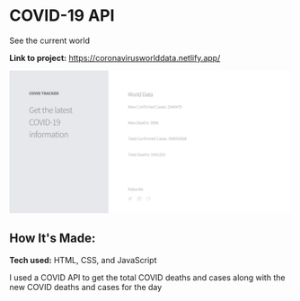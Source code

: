 # COVID-19 API
See the current world 

**Link to project:** https://coronavirusworlddata.netlify.app/

![A website tracking covid data](CovidTracker.png)

## How It's Made:

**Tech used:** HTML, CSS, and JavaScript

I used a COVID API to get the total COVID deaths and cases along with the new COVID deaths and cases for the day

<!-- ## Optimizations
*(optional)*

You don't have to include this section but interviewers *love* that you can not only deliver a final product that looks great but also functions efficiently. Did you write something then refactor it later and the result was 5x faster than the original implementation? Did you cache your assets? Things that you write in this section are **GREAT** to bring up in interviews and you can use this section as reference when studying for technical interviews!

## Lessons Learned:

No matter what your experience level, being an engineer means continuously learning. Every time you build something you always have those *whoa this is awesome* or *fuck yeah I did it!* moments. This is where you should share those moments! Recruiters and interviewers love to see that you're self-aware and passionate about growing. -->

